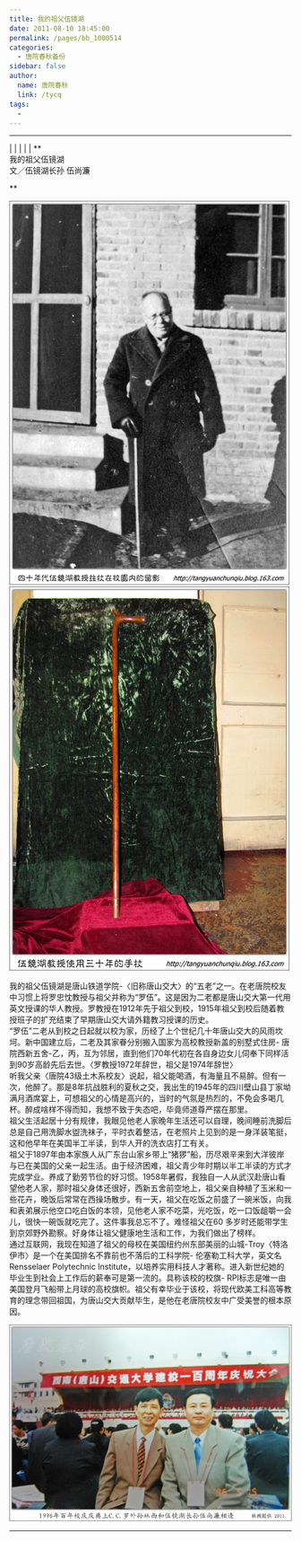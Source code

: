 ```yaml
---
title: 我的祖父伍镜湖
date: 2011-08-10 18:45:00
permalink: /pages/bb_1000514
categories: 
  - 唐院春秋备份
sidebar: false
author: 
  name: 唐院春秋
  link: /tycq
tags: 
  - 
---
```


* * *

  
|  |  |  |  |  **  
我的祖父伍镜湖  
文／伍镜湖长孙 伍尚濂  
  
**

![](/pic/img.ph.126.net_QsKwLs8NKR2uITnrNpwl4g==_2887088836138065968.jpg)
![](/pic/img.ph.126.net_O7gubr4aPVRNBVJNrBf8rg==_1572037744945880289.jpg)

  
我的祖父伍镜湖是唐山铁道学院-〈旧称唐山交大〉的“五老”之一。在老唐院校友中习惯上将罗忠忱教授与祖父并称为“罗伍”。这是因为二老都是唐山交大第一代用英文授课的华人教授。罗教授在1912年先于祖父到校，1915年祖父到校后随着教授班子的扩充结束了早期唐山交大请外籍教习授课的历史。  
“罗伍”二老从到校之日起就以校为家，历经了上个世纪几十年唐山交大的风雨坎坷。新中国建立后，二老及其家眷分别搬入国家为高校教授新盖的别墅式住房-
唐院西新五舍-乙，丙，互为邻居，直到他们70年代初在各自身边女儿伺奉下同样活到90岁高龄先后去世。〈罗教授1972年辞世，祖父是1974年辞世〉  
听我父亲〈唐院43级土木系校友〉说起，祖父能喝酒，有海量且不易醉。但有一次，他醉了。那是8年抗战胜利的夏秋之交，我出生的1945年的四川壁山县丁家坳满月酒席宴上，可想祖父的心情是高兴的，当时的气氛是热烈的，不免会多喝几杯。醉成啥样不得而知，我想不致于失态吧，毕竟师道尊严摆在那里。  
祖父生活起居十分有规律，我眼见他老人家晚年生活还可以自理，晚间睡前洗脚后总是自己用洗脚水盥洗袜子，平时衣着整洁，在老照片上见到的是一身洋装笔挺，这和他早年在美国半工半读，到华人开的洗衣店打工有关。  
祖父于1897年由本家族人从广东台山家乡带上“猪猡”船，历尽艰辛来到大洋彼岸与已在美国的父亲一起生活。由于经济困难，祖父青少年时期以半工半读的方式才完成学业。养成了勤劳节俭的好习惯。1958年暑假，我独自一人从武汉赴唐山看望他老人家，那时祖父身体还很好，西新五舍前空地上，祖父亲自种植了玉米和一些花卉，晚饭后常常在西操场散步。有一天，祖父在吃饭之前盛了一碗米饭，向我和表弟展示他空口吃白饭的本领，见他老人家不吃菜，光吃饭，吃一口饭龃嚼一会儿，很快一碗饭就吃完了。这件事我总忘不了。难怪祖父在60
多岁时还能带学生到京郊野外勘察。好身体让祖父健康地生活和工作，为我们做出了榜样。  
通过互联网，我现在知道了祖父的母校在美国纽约州东部美丽的山城-Troy〈特洛伊市〉是一个在美国排名不靠前也不落后的工科学院-
伦塞勒工科大学，英文名Rensselaer Polytechnic
Institute，以培养实用科技人才著称。进入新世纪她的毕业生到社会上工作后的薪奉可是第一流的。具称该校的校旗-
RPI标志是唯一由美国登月飞船带上月球的高校旗帜。祖父有幸毕业于该校，将现代欧美工科高等教育的理念带回祖国，为唐山交大贡献毕生，是他在老唐院校友中广受美誉的根本原因。  
  

![](/pic/img.ph.126.net_9JVd-r6c4XH1w7pRPN6E9A==_109212290980552825.jpg)

  
  
---